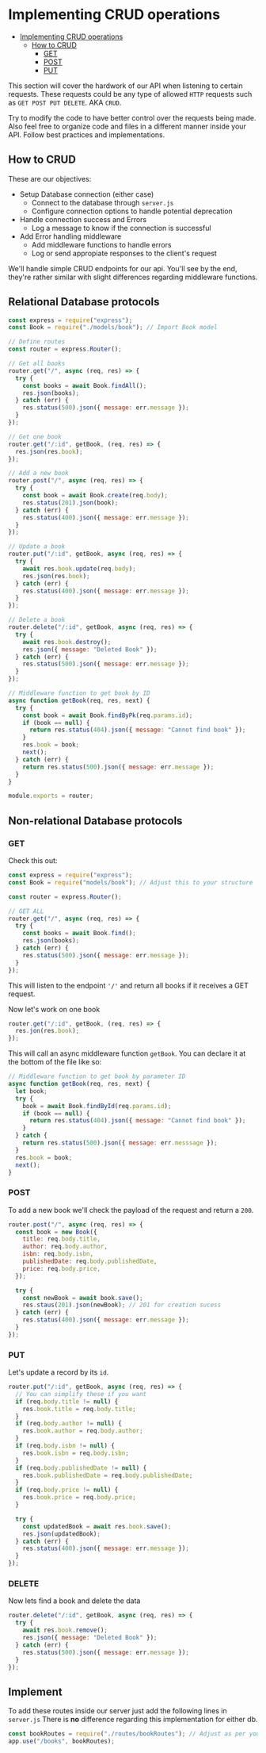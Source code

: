 # Implementing CRUD operations

<!--toc:start-->

- [Implementing CRUD operations](#implementing-crud-operations)
  - [How to CRUD](#how-to-crud)
    - [GET](#get)
    - [POST](#post)
    - [PUT](#put)

<!--toc:end-->

This section will cover the hardwork of our API when listening to certain requests.
These requests could be any type of allowed `HTTP` requests such as
`GET POST PUT DELETE`.
AKA `CRUD`.

Try to modify the code to have better control over the requests being made.
Also feel free to organize code and files in a different manner inside your API.
Follow best practices and implementations.

## How to CRUD

These are our objectives:

- Setup Database connection (either case)
  - Connect to the database through `server.js`
  - Configure connection options to handle potential deprecation
- Handle connection success and Errors
  - Log a message to know if the connection is successful
- Add Error handling middleware
  - Add middleware functions to handle errors
  - Log or send appropiate responses to the client's request

We'll handle simple CRUD endpoints for our api.
You'll see by the end, they're rather similar with slight differences regarding middleware functions.

## Relational Database protocols

```javascript
const express = require("express");
const Book = require("./models/book"); // Import Book model

// Define routes
const router = express.Router();

// Get all books
router.get("/", async (req, res) => {
  try {
    const books = await Book.findAll();
    res.json(books);
  } catch (err) {
    res.status(500).json({ message: err.message });
  }
});

// Get one book
router.get("/:id", getBook, (req, res) => {
  res.json(res.book);
});

// Add a new book
router.post("/", async (req, res) => {
  try {
    const book = await Book.create(req.body);
    res.status(201).json(book);
  } catch (err) {
    res.status(400).json({ message: err.message });
  }
});

// Update a book
router.put("/:id", getBook, async (req, res) => {
  try {
    await res.book.update(req.body);
    res.json(res.book);
  } catch (err) {
    res.status(400).json({ message: err.message });
  }
});

// Delete a book
router.delete("/:id", getBook, async (req, res) => {
  try {
    await res.book.destroy();
    res.json({ message: "Deleted Book" });
  } catch (err) {
    res.status(500).json({ message: err.message });
  }
});

// Middleware function to get book by ID
async function getBook(req, res, next) {
  try {
    const book = await Book.findByPk(req.params.id);
    if (book == null) {
      return res.status(404).json({ message: "Cannot find book" });
    }
    res.book = book;
    next();
  } catch (err) {
    return res.status(500).json({ message: err.message });
  }
}

module.exports = router;
```

## Non-relational Database protocols

### GET

Check this out:

```javascript
const express = require("express");
const Book = require("models/book"); // Adjust this to your structure

const router = express.Router();

// GET ALL
router.get("/", async (req, res) => {
  try {
    const books = await Book.find();
    res.json(books);
  } catch (err) {
    res.status(500).json({ message: err.message });
  }
});
```

This will listen to the endpoint `'/'` and return all books if it receives a GET request.

Now let's work on one book

```javascript
router.get("/:id", getBook, (req, res) => {
  res.jon(res.book);
});
```

This will call an async middleware function `getBook`.
You can declare it at the bottom of the file like so:

```javascript
// Middleware function to get book by parameter ID
async function getBook(req, res, next) {
  let book;
  try {
    book = await Book.findById(req.params.id);
    if (book == null) {
      return res.status(404).json({ message: "Cannot find book" });
    }
  } catch {
    return res.status(500).json({ message: err.messsage });
  }
  res.book = book;
  next();
}
```

### POST

To add a new book we'll check the payload of the request and return a `200`.

```javascript
router.post("/", async (req, res) => {
  const book = new Book({
    title: req.body.title,
    author: req.body.author,
    isbn: req.body.isbn,
    publishedDate: req.body.publishedDate,
    price: req.body.price,
  });

  try {
    const newBook = await book.save();
    res.staus(201).json(newBook); // 201 for creation sucess
  } catch (err) {
    res.status(400).json({ message: err.message });
  }
});
```

### PUT

Let's update a record by its `id`.

```javascript
router.put("/:id", getBook, async (req, res) => {
  // You can simplify these if you want
  if (req.body.title != null) {
    res.book.title = req.body.title;
  }
  if (req.body.author != null) {
    res.book.author = req.body.author;
  }
  if (req.body.isbn != null) {
    res.book.isbn = req.body.isbn;
  }
  if (req.body.publishedDate != null) {
    res.book.publishedDate = req.body.publishedDate;
  }
  if (req.body.price != null) {
    res.book.price = req.body.price;
  }

  try {
    const updatedBook = await res.book.save();
    res.json(updatedBook);
  } catch (err) {
    res.status(400).json({ message: err.message });
  }
});
```

### DELETE

Now lets find a book and delete the data

```javascript
router.delete("/:id", getBook, async (req, res) => {
  try {
    await res.book.remove();
    res.json({ message: "Deleted Book" });
  } catch (err) {
    res.status(500).json({ message: err.message });
  }
});
```

## Implement

To add these routes inside our server just add the following lines in `server.js`
There is **no** difference regarding this implementation for either db.

```javascript
const bookRoutes = require("./routes/bookRoutes"); // Adjust as per your structure
app.use("/books", bookRoutes);
```
